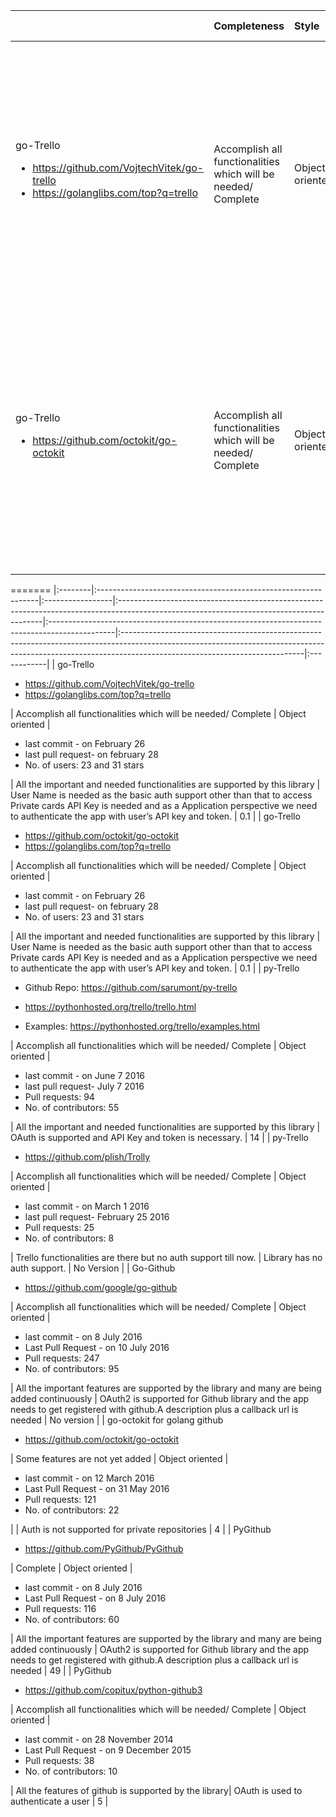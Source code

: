 |        | Completeness                                                  | Style           | Community                                                                                                                               |                                                                               Feature Support | Auth  Support                                                                                                                                                                                           | Version    |
|:--------|:---------------------------------------------------------------|:-----------------|:-----------------------------------------------------------------------------------------------------------------------------------------|:----------------------------------------------------------------------------------------------|---------------------------------------------------------------------------------------------------------------------------------------------------------------------------------------------------------|:------------|
| go-Trello <ul><li>https://github.com/VojtechVitek/go-trello</li><li>https://golanglibs.com/top?q=trello</li></ul>| Accomplish all functionalities which will be needed/ Complete | Object oriented | <ul><li>last commit - on June 7 2016</li><li>last pull request- July 7 2016</li><li> Pull requests: 94</li><li>No. of contributors: 55</li></ul> | All the important and needed functionalities are supported by this library| User Name is needed as the basic auth support other than that to access Private cards API Key is needed and as a Application perspective we need to authenticate the app with user’s API key and token. | 0.1        |
| go-Trello <ul><li>https://github.com/octokit/go-octokit</li></ul>| Accomplish all functionalities which will be needed/ Complete | Object oriented | <ul><li>last commit - on February 26</li><li>last pull request- on february 28</li><li> No. of users: 23 and 31 stars</li></ul>                                           | All the important and needed functionalities are supported by this library                    | User Name is needed as the basic auth support other than that to access Private cards API Key is needed and as a Application perspective we need to authenticate the app with user’s API key and token. | 0.1        |
=======
|:--------|:---------------------------------------------------------------|:-----------------|:-----------------------------------------------------------------------------------------------------------------------------------------|:----------------------------------------------------------------------------------------------|:---------------------------------------------------------------------------------------------------------------------------------------------------------------------------------------------------------|:------------|
| go-Trello <ul><li>https://github.com/VojtechVitek/go-trello</li><li>https://golanglibs.com/top?q=trello</li></ul>| Accomplish all functionalities which will be needed/ Complete | Object oriented | <ul><li>last commit - on February 26</li><li>last pull request- on february 28</li><li> No. of users: 23 and 31 stars</li></ul>                                           | All the important and needed functionalities are supported by this library                    | User Name is needed as the basic auth support other than that to access Private cards API Key is needed and as a Application perspective we need to authenticate the app with user’s API key and token. | 0.1        |
| go-Trello <ul><li>https://github.com/octokit/go-octokit</li><li>https://golanglibs.com/top?q=trello</li></ul>| Accomplish all functionalities which will be needed/ Complete | Object oriented | <ul><li>last commit - on February 26</li><li>last pull request- on february 28</li><li> No. of users: 23 and 31 stars</li></ul>                                           | All the important and needed functionalities are supported by this library                    | User Name is needed as the basic auth support other than that to access Private cards API Key is needed and as a Application perspective we need to authenticate the app with user’s API key and token. | 0.1        |
| py-Trello <ul><li>Github Repo: https://github.com/sarumont/py-trello</li></ul><ul><li>https://pythonhosted.org/trello/trello.html</li></ul><ul><li>Examples: https://pythonhosted.org/trello/examples.html</li></ul>| Accomplish all functionalities which will be needed/ Complete | Object oriented | <ul><li>last commit - on June 7 2016</li><li>last pull request- July 7 2016</li><li> Pull requests: 94</li><li>No. of contributors: 55</li></ul>                                           | All the important and needed functionalities are supported by this library                    | OAuth is supported and API Key and token is necessary. | 14        |
| py-Trello <ul><li>https://github.com/plish/Trolly</li></ul>| Accomplish all functionalities which will be needed/ Complete | Object oriented | <ul><li>last commit - on March 1 2016</li><li>last pull request- February 25 2016</li><li> Pull requests: 25</li><li>No. of contributors: 8</li></ul>                                           | Trello functionalities are there but no auth support till now.             | Library has no auth support. | No Version |
| Go-Github <ul><li>https://github.com/google/go-github</li></ul> | Accomplish all functionalities which will be needed/ Complete | Object oriented | <ul><li>last commit - on 8 July 2016</li><li>Last Pull Request - on 10 July 2016</li><li> Pull requests: 247</li><li>No. of contributors: 95</li></ul>| All the important features are supported by the library and many are being added continuously | OAuth2 is supported for Github library and the app needs to get registered with github.A description plus a callback url is needed                                                                      | No version |
| go-octokit for golang github <ul><li>https://github.com/octokit/go-octokit</li></ul> | Some features are not yet added | Object oriented | <ul><li>last commit - on 12 March 2016</li><li>Last Pull Request - on 31 May 2016</li><li> Pull requests: 121</li><li>No. of contributors: 22</li></ul>|  | Auth is not supported for private repositories                                                                      | 4 |
| PyGithub <ul><li>https://github.com/PyGithub/PyGithub</li></ul>| Complete | Object oriented | <ul><li>last commit - on 8 July 2016</li><li>Last Pull Request - on 8 July 2016</li><li> Pull requests: 116</li><li>No. of contributors: 60</li></ul>| All the important features are supported by the library and many are being added continuously | OAuth2 is supported for Github library and the app needs to get registered with github.A description plus a callback url is needed                                                                      | 49 |
| PyGithub <ul><li>https://github.com/copitux/python-github3</li></ul>| Accomplish all functionalities which will be needed/ Complete | Object oriented | <ul><li>last commit - on 28 November 2014</li><li>Last Pull Request - on 9 December 2015</li><li> Pull requests: 38</li><li>No. of contributors: 10</li></ul>| All the features of github is supported by the library| OAuth is used to authenticate a user                                                                  | 5 |
